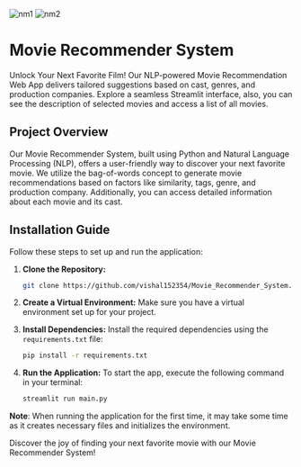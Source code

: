 ![nm1](https://github.com/user-attachments/assets/da2a68ac-8799-4033-a27e-68043e5684af)
![nm2](https://github.com/user-attachments/assets/7b52756d-c48f-4c3a-a3af-22074cec18db)


# Movie Recommender System

Unlock Your Next Favorite Film! Our NLP-powered Movie Recommendation Web App delivers tailored suggestions based on cast, genres, and production companies. Explore a seamless Streamlit interface, also, you can see the description of selected movies and access a list of all movies.

## Project Overview

Our Movie Recommender System, built using Python and Natural Language Processing (NLP), offers a user-friendly way to discover your next favorite movie. We utilize the bag-of-words concept to generate movie recommendations based on factors like similarity, tags, genre, and production company. Additionally, you can access detailed information about each movie and its cast.




## Installation Guide

Follow these steps to set up and run the application:

1. **Clone the Repository:** 
    ```bash
    git clone https://github.com/vishal152354/Movie_Recommender_System.git
    ```

2. **Create a Virtual Environment:** 
   Make sure you have a virtual environment set up for your project.

3. **Install Dependencies:**
   Install the required dependencies using the `requirements.txt` file:
   ```bash
   pip install -r requirements.txt
   ```

4. **Run the Application:**
   To start the app, execute the following command in your terminal:
   ```bash
   streamlit run main.py
   ```

**Note**: When running the application for the first time, it may take some time as it creates necessary files and initializes the environment.

Discover the joy of finding your next favorite movie with our Movie Recommender System!
